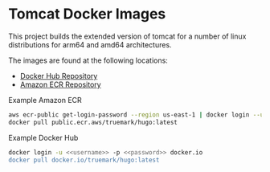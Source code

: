 # Tomcat Docker Images

This project builds the extended version of tomcat for a number of linux distributions for arm64 and amd64 architectures.

The images are found at the following locations:

 * [Docker Hub Repository](https://hub.docker.com/repository/docker/truemark/hugo/general)
 * [Amazon ECR Repository](https://gallery.ecr.aws/truemark/hugo)


Example Amazon ECR
```bash
aws ecr-public get-login-password --region us-east-1 | docker login --username AWS --password-stdin public.ecr.aws
docker pull public.ecr.aws/truemark/hugo:latest
```

Example Docker Hub
```bash
docker login -u <<username>> -p <<password>> docker.io
docker pull docker.io/truemark/hugo:latest
```